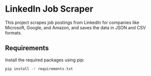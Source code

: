 # LinkedIn Job Scraper

This project scrapes job postings from LinkedIn for companies like Microsoft, Google, and Amazon, and saves the data in JSON and CSV formats.

## Requirements

Install the required packages using pip:

```bash
pip install -r requirements.txt